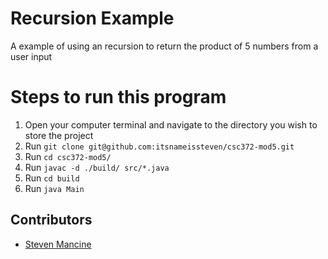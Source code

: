 # Recursion Example

A example of using an recursion to return the product of 5 numbers from a user input

# Steps to run this program

1. Open your computer terminal and navigate to the directory you wish to store the project
2. Run `git clone git@github.com:itsnameissteven/csc372-mod5.git`
3. Run `cd csc372-mod5/`
4. Run `javac -d ./build/ src/*.java `
5. Run `cd build`
6. Run `java Main `

## Contributors

- [Steven Mancine](https://github.com/itsnameissteven)
